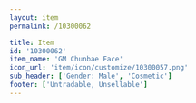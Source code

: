 ```yaml
---
layout: item
permalink: /10300062

title: Item
id: '10300062'
item_name: 'GM Chunbae Face'
icon_url: 'item/icon/customize/10300057.png'
sub_header: ['Gender: Male', 'Cosmetic']
footer: ['Untradable, Unsellable']
---
```

